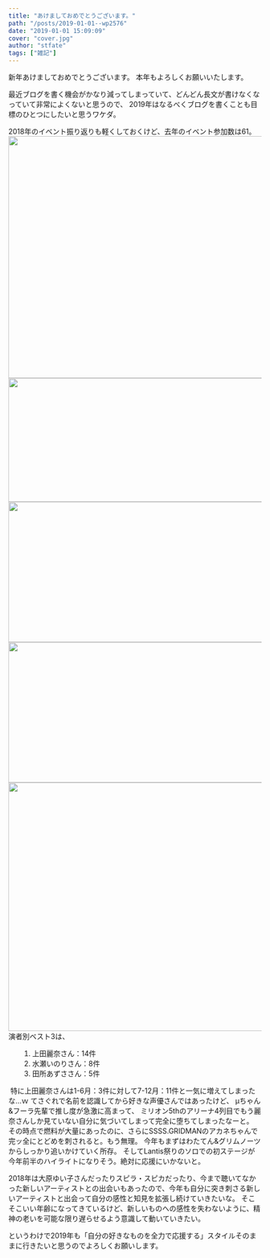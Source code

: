 ```yaml
---
title: "あけましておめでとうございます。"
path: "/posts/2019-01-01--wp2576"
date: "2019-01-01 15:09:09"
cover: "cover.jpg"
author: "stfate"
tags: ["雑記"]
---
```



新年あけましておめでとうございます。
本年もよろしくお願いいたします。

最近ブログを書く機会がかなり減ってしまっていて、どんどん長文が書けなくなっていて非常によくないと思うので、
2019年はなるべくブログを書くことも目標のひとつにしたいと思うワケダ。

2018年のイベント振り返りも軽くしておくけど、去年のイベント参加数は61。
<img class="alignnone wp-image-2611 size-large" src="http://stfate.net/wp-content/uploads/2019/01/2018EventAttendance02-1024x481.png" alt="" width="1024" height="481" />
<img class="alignnone wp-image-2583 size-full" src="http://stfate.net/wp-content/uploads/2019/01/2018EventList01.jpg" alt="" width="730" height="246" />
<img class="alignnone size-full wp-image-2584" src="http://stfate.net/wp-content/uploads/2019/01/2018EventList02.jpg" alt="" width="1012" height="279" />
<img class="alignnone size-full wp-image-2585" src="http://stfate.net/wp-content/uploads/2019/01/2018EventList03.jpg" alt="" width="920" height="279" />
<img class="alignnone size-full wp-image-2586" src="http://stfate.net/wp-content/uploads/2019/01/2018EventList04.jpg" alt="" width="1065" height="494" />
演者別ベスト3は、

<ol>
    <li style="list-style-type: none;">
<ol>
    <li data-tadv-p="keep">上田麗奈さん：14件</li>
    <li data-tadv-p="keep">水瀬いのりさん：8件</li>
    <li data-tadv-p="keep">田所あずささん：5件</li>
</ol>
</li>
</ol>

 特に上田麗奈さんは1-6月：3件に対して7-12月：11件と一気に増えてしまったな…ｗ
てさぐれで名前を認識してから好きな声優さんではあったけど、
μちゃん&amp;フーラ先輩で推し度が急激に高まって、
ミリオン5thのアリーナ4列目でもう麗奈さんしか見ていない自分に気づいてしまって完全に堕ちてしまったなーと。
その時点で燃料が大量にあったのに、さらにSSSS.GRIDMANのアカネちゃんで完ッ全にとどめを刺されると。もう無理。
今年もまずはわたてん&amp;グリムノーツからしっかり追いかけていく所存。
そしてLantis祭りのソロでの初ステージが今年前半のハイライトになりそう。絶対に応援にいかないと。

2018年は大原ゆい子さんだったりスピラ・スピカだったり、今まで聴いてなかった新しいアーティストとの出会いもあったので、今年も自分に突き刺さる新しいアーティストと出会って自分の感性と知見を拡張し続けていきたいな。
そこそこいい年齢になってきているけど、新しいものへの感性を失わないように、精神の老いを可能な限り遅らせるよう意識して動いていきたい。

というわけで2019年も「自分の好きなものを全力で応援する」スタイルそのままに行きたいと思うのでよろしくお願いします。